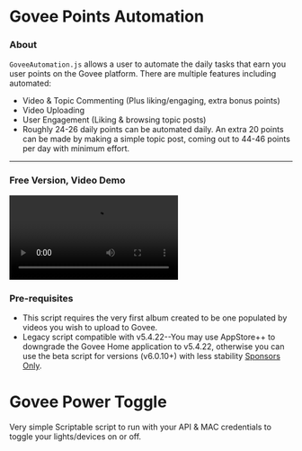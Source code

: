 # Govee Points Automation
### About
`GoveeAutomation.js` allows a user to automate the daily tasks that earn you user points on the Govee platform. There are multiple features including automated:
- Video & Topic Commenting (Plus liking/engaging, extra bonus points)
- Video Uploading
- User Engagement (Liking & browsing topic posts)
- Roughly 24-26 daily points can be automated daily. An extra 20 points can be made by making a simple topic post, coming out to 44-46 points per day with minimum effort. 

---
### Free Version, Video Demo
<video src="https://github.com/Prem-ium/iOS-Automation/assets/80719066/e410cbf7-c990-431e-ac5e-962170c5d557" controls="controls" style="max-width: 100%; height: auto;">
  Your browser does not support video tags.
  <a href="https://github.com/Prem-ium/iOS-Automation/assets/80719066/e410cbf7-c990-431e-ac5e-962170c5d557">Click to view video</a>
</video>

### Pre-requisites
- This script requires the very first album created to be one populated by videos you wish to upload to Govee.
- Legacy script compatible with v5.4.22--You may use AppStore++ to downgrade the Govee Home application to v5.4.22, otherwise you can use the beta script for versions (v6.0.10+) with less stability [Sponsors Only](https://github.com/sponsors/Prem-ium).

# Govee Power Toggle
Very simple Scriptable script to run with your API & MAC credentials to toggle your lights/devices on or off. 
